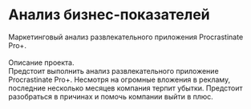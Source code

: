 # Анализ бизнес-показателей 
Маркетинговый анализ развлекательного приложения Procrastinate Pro+.\
\
Описание проекта.\
Предстоит выполнить анализ развлекательного приложение Procrastinate Pro+. Несмотря на огромные вложения в рекламу, последние несколько месяцев компания терпит убытки. Предстоит разобраться в причинах и помочь компании выйти в плюс.

